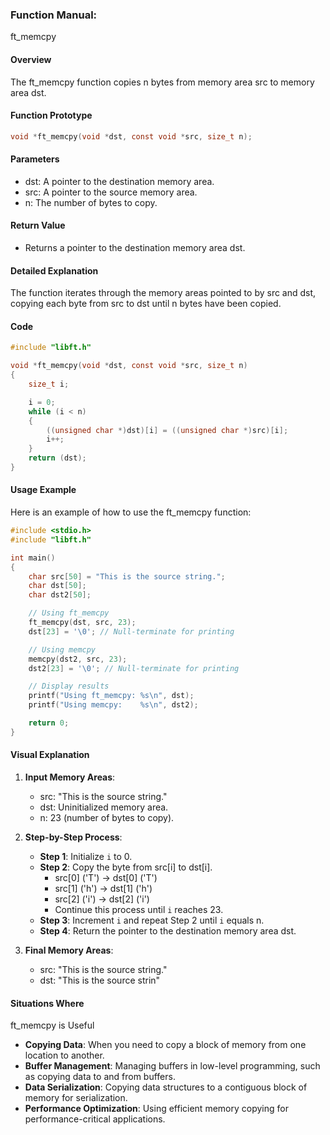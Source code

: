 ### Function Manual: 

ft_memcpy

#### Overview
The ft_memcpy function copies n bytes from memory area src to memory area dst.

#### Function Prototype
```c
void *ft_memcpy(void *dst, const void *src, size_t n);
```

#### Parameters
- dst: A pointer to the destination memory area.
- src: A pointer to the source memory area.
- n: The number of bytes to copy.

#### Return Value
- Returns a pointer to the destination memory area dst.

#### Detailed Explanation
The function iterates through the memory areas pointed to by src
 and dst, copying each byte from src to dst until n bytes have been copied.

#### Code
```c
#include "libft.h"

void *ft_memcpy(void *dst, const void *src, size_t n)
{
    size_t i;

    i = 0;
    while (i < n)
    {
        ((unsigned char *)dst)[i] = ((unsigned char *)src)[i];
        i++;
    }
    return (dst);
}
```

#### Usage Example
Here is an example of how to use the ft_memcpy function:
```c
#include <stdio.h>
#include "libft.h"

int main()
{
    char src[50] = "This is the source string.";
    char dst[50];
    char dst2[50];

    // Using ft_memcpy
    ft_memcpy(dst, src, 23);
    dst[23] = '\0'; // Null-terminate for printing

    // Using memcpy
    memcpy(dst2, src, 23);
    dst2[23] = '\0'; // Null-terminate for printing

    // Display results
    printf("Using ft_memcpy: %s\n", dst);
    printf("Using memcpy:    %s\n", dst2);

    return 0;
}
```
#### Visual Explanation
1. **Input Memory Areas**:
   - src: "This is the source string."
   - dst: Uninitialized memory area.
   - n: 23 (number of bytes to copy).

2. **Step-by-Step Process**:
   - **Step 1**: Initialize `i` to 0.
   - **Step 2**: Copy the byte from src[i] to dst[i].
     - src[0] ('T') -> dst[0] ('T')
     - src[1] ('h') -> dst[1] ('h')
     - src[2] ('i') -> dst[2] ('i')
     - Continue this process until `i` reaches 23.
   - **Step 3**: Increment `i` and repeat Step 2 until `i` equals n.
   - **Step 4**: Return the pointer to the destination memory area dst.

3. **Final Memory Areas**:
   - src: "This is the source string."
   - dst: "This is the source strin"

#### Situations Where 

ft_memcpy is Useful
- **Copying Data**: When you need to copy a block of memory from one location to another.
- **Buffer Management**: Managing buffers in low-level programming, such as copying data to and from buffers.
- **Data Serialization**: Copying data structures to a contiguous block of memory for serialization.
- **Performance Optimization**: Using efficient memory copying for performance-critical applications.
